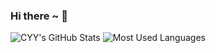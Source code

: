 ### Hi there ~ 👋

![CYY's GitHub Stats](https://github-readme-stats.vercel.app/api?username=CYYHH3&show_icons=true&hide_border=true&theme=material-palenight&bg_color=DEG,89253e,3a6186&title_color=d2a7ee&text_color=e5e5e5)
![Most Used Languages](https://github-readme-stats.vercel.app/api/top-langs/?username=CYYHH3&layout=compact&hide_border=true&card_width=270&bg_color=DEG,3a6186,89253e&title_color=d2a7ee&text_color=e5e5e5)
<!--
![Most Used Languages](https://github-readme-stats.vercel.app/api/top-langs/?username=CYYHH3&layout=compact&hide_border=true&card_width=297&bg_color=DEG,181e5f,bb28d4&title_color=d2a7ee&text_color=e5e5e5)
-->

<!--
**CYYHH3/CYYHH3** is a ✨ _special_ ✨ repository because its `README.md` (this file) appears on your GitHub profile.

Here are some ideas to get you started:

- 🔭 I’m currently working on ...
- 🌱 I’m currently learning ...
- 👯 I’m looking to collaborate on ...
- 🤔 I’m looking for help with ...
- 💬 Ask me about ...
- 📫 How to reach me: ...
- 😄 Pronouns: ...
- ⚡ Fun fact: ...
-->
